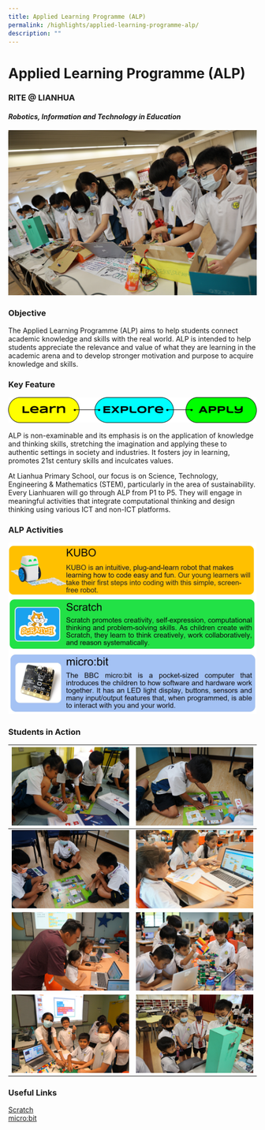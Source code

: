 ```yaml
---
title: Applied Learning Programme (ALP)
permalink: /highlights/applied-learning-programme-alp/
description: ""
---
```

# Applied Learning Programme (ALP)

### **RITE @ LIANHUA**

#### _**Robotics, Information and Technology in Education**_

![](/images/Highlights/Applied%20Learning%20Programme/main%20photo%20new.JPG)

### Objective  

The Applied Learning Programme (ALP) aims to help students connect academic knowledge and skills with the real world. ALP is intended to help students appreciate the relevance and value of what they are learning in the academic arena and to develop stronger motivation and purpose to acquire knowledge and skills.

### Key Feature

![](/images/Highlights/Applied%20Learning%20Programme/image5.png)

ALP is non-examinable and its emphasis is on the application of knowledge and thinking skills, stretching the imagination and applying these to authentic settings in society and industries. It fosters joy in learning, promotes 21st century skills and inculcates values.

  

At Lianhua Primary School, our focus is on Science, Technology, Engineering &amp; Mathematics (STEM), particularly in the area of sustainability. Every Lianhuaren will go through ALP from P1 to P5. They will engage in meaningful activities that integrate computational thinking and design thinking using various ICT and non-ICT platforms.

### ALP Activities

![](/images/Highlights/Applied%20Learning%20Programme/activities.jpg)

### Students in Action




| ![](/images/Highlights/Applied%20Learning%20Programme/alp23_1_resize.JPG) | ![](/images/Highlights/Applied%20Learning%20Programme/alp23_2_resize.JPG) | 
|:-:|:-:|
| ![](/images/Highlights/Applied%20Learning%20Programme/alp23_3_resize.JPG)     | ![](/images/Highlights/Applied%20Learning%20Programme/alp23_4_resize.JPG)    | 
| ![](/images/Highlights/Applied%20Learning%20Programme/alp23_5_resize.JPG)    | ![](/images/Highlights/Applied%20Learning%20Programme/alp23_6.JPG)     | 
| ![](/images/Highlights/Applied%20Learning%20Programme/alp23_7.jpeg)   | ![](/images/Highlights/Applied%20Learning%20Programme/alp23_8.JPG)     | 


### Useful Links

<a href="https://scratch.mit.edu/" target="_blank">Scratch</a>   
<a href="https://makecode.microbit.org/" target="_blank">micro:bit</a>